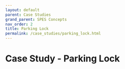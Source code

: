 ```yaml
---
layout: default
parent: Case Studies
grand_parent: SPES Concepts
nav_order: 2
title: Parking Lock
permalink: /case_studies/parking_lock.html
---
```

# Case Study - Parking Lock
